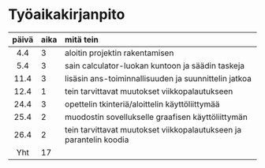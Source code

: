 # Työaikakirjanpito

| päivä | aika | mitä tein  |
| :----:|:-----| :-----|
| 4.4 | 3    | aloitin projektin rakentamisen |
| 5.4 | 3    | sain calculator-luokan kuntoon ja säädin taskeja |
| 11.4 | 3    | lisäsin ans-toiminnallisuuden ja suunnittelin jatkoa |
| 12.4 | 1    | tein tarvittavat muutokset viikkopalautukseen |
| 24.4 | 3    | opettelin tkinteriä/aloittelin käyttöliittymää |
| 25.4 | 2    | muodostin sovellukselle graafisen käyttöliittymän |
| 26.4 | 2    | tein tarvittavat muutokset viikkopalautukseen ja parantelin koodia |
| Yht | 17   | 